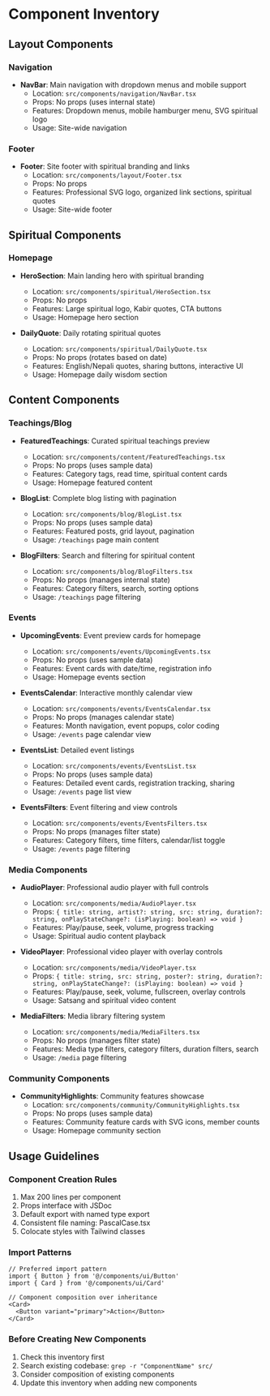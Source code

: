 # Component Inventory

## Layout Components

### Navigation
- **NavBar**: Main navigation with dropdown menus and mobile support
  - Location: `src/components/navigation/NavBar.tsx`
  - Props: No props (uses internal state)
  - Features: Dropdown menus, mobile hamburger menu, SVG spiritual logo
  - Usage: Site-wide navigation

### Footer
- **Footer**: Site footer with spiritual branding and links
  - Location: `src/components/layout/Footer.tsx`
  - Props: No props
  - Features: Professional SVG logo, organized link sections, spiritual quotes
  - Usage: Site-wide footer

## Spiritual Components

### Homepage
- **HeroSection**: Main landing hero with spiritual branding
  - Location: `src/components/spiritual/HeroSection.tsx`
  - Props: No props
  - Features: Large spiritual logo, Kabir quotes, CTA buttons
  - Usage: Homepage hero section

- **DailyQuote**: Daily rotating spiritual quotes
  - Location: `src/components/spiritual/DailyQuote.tsx`
  - Props: No props (rotates based on date)
  - Features: English/Nepali quotes, sharing buttons, interactive UI
  - Usage: Homepage daily wisdom section

## Content Components

### Teachings/Blog
- **FeaturedTeachings**: Curated spiritual teachings preview
  - Location: `src/components/content/FeaturedTeachings.tsx`
  - Props: No props (uses sample data)
  - Features: Category tags, read time, spiritual content cards
  - Usage: Homepage featured content

- **BlogList**: Complete blog listing with pagination
  - Location: `src/components/blog/BlogList.tsx`
  - Props: No props (uses sample data)
  - Features: Featured posts, grid layout, pagination
  - Usage: `/teachings` page main content

- **BlogFilters**: Search and filtering for spiritual content
  - Location: `src/components/blog/BlogFilters.tsx`
  - Props: No props (manages internal state)
  - Features: Category filters, search, sorting options
  - Usage: `/teachings` page filtering

### Events
- **UpcomingEvents**: Event preview cards for homepage
  - Location: `src/components/events/UpcomingEvents.tsx`
  - Props: No props (uses sample data)
  - Features: Event cards with date/time, registration info
  - Usage: Homepage events section

- **EventsCalendar**: Interactive monthly calendar view
  - Location: `src/components/events/EventsCalendar.tsx`
  - Props: No props (manages calendar state)
  - Features: Month navigation, event popups, color coding
  - Usage: `/events` page calendar view

- **EventsList**: Detailed event listings
  - Location: `src/components/events/EventsList.tsx`
  - Props: No props (uses sample data)
  - Features: Detailed event cards, registration tracking, sharing
  - Usage: `/events` page list view

- **EventsFilters**: Event filtering and view controls
  - Location: `src/components/events/EventsFilters.tsx`
  - Props: No props (manages filter state)
  - Features: Category filters, time filters, calendar/list toggle
  - Usage: `/events` page filtering

### Media Components
- **AudioPlayer**: Professional audio player with full controls
  - Location: `src/components/media/AudioPlayer.tsx`
  - Props: `{ title: string, artist?: string, src: string, duration?: string, onPlayStateChange?: (isPlaying: boolean) => void }`
  - Features: Play/pause, seek, volume, progress tracking
  - Usage: Spiritual audio content playback

- **VideoPlayer**: Professional video player with overlay controls
  - Location: `src/components/media/VideoPlayer.tsx`
  - Props: `{ title: string, src: string, poster?: string, duration?: string, onPlayStateChange?: (isPlaying: boolean) => void }`
  - Features: Play/pause, seek, volume, fullscreen, overlay controls
  - Usage: Satsang and spiritual video content

- **MediaFilters**: Media library filtering system
  - Location: `src/components/media/MediaFilters.tsx`
  - Props: No props (manages filter state)
  - Features: Media type filters, category filters, duration filters, search
  - Usage: `/media` page filtering

### Community Components
- **CommunityHighlights**: Community features showcase
  - Location: `src/components/community/CommunityHighlights.tsx`
  - Props: No props (uses sample data)
  - Features: Community feature cards with SVG icons, member counts
  - Usage: Homepage community section

## Usage Guidelines

### Component Creation Rules
1. Max 200 lines per component
2. Props interface with JSDoc
3. Default export with named type export
4. Consistent file naming: PascalCase.tsx
5. Colocate styles with Tailwind classes

### Import Patterns
```tsx
// Preferred import pattern
import { Button } from '@/components/ui/Button'
import { Card } from '@/components/ui/Card'

// Component composition over inheritance
<Card>
  <Button variant="primary">Action</Button>
</Card>
```

### Before Creating New Components
1. Check this inventory first
2. Search existing codebase: `grep -r "ComponentName" src/`
3. Consider composition of existing components
4. Update this inventory when adding new components